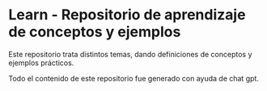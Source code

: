 # Learn - Repositorio de aprendizaje de conceptos y ejemplos

Este repositorio trata distintos temas, dando definiciones de conceptos y ejemplos prácticos.

Todo el contenido de este repositorio fue generado con ayuda de chat gpt.
